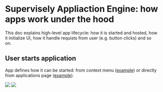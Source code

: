 # Supervisely Appliaction Engine: how apps work under the hood

This doc explains high-level app lifecycle: how it is started and hosted, how it initialize UI, how it handle requists from user (e.g. button clicks) and so on.

## User starts application

App defines how it can be started: from context menu ([example](https://ecosystem.supervise.ly/apps/classes-stats-for-images)) or directly from applications page ([example](https://ecosystem.supervise.ly/apps/import-from-google-cloud-storage)).


<p float="left">
  <img src="https://i.imgur.com/6jVrnAK.png"/>
  <img src="https://i.imgur.com/2HciaQv.png"/>
</p>






